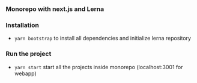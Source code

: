 ### Monorepo with next.js and Lerna

### Installation
- `yarn bootstrap` to install all dependencies and initialize lerna repository

### Run the project
- `yarn start` start all the projects inside monorepo (localhost:3001 for webapp)
